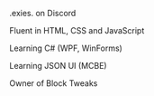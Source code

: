 .exies. on Discord

Fluent in HTML, CSS and JavaScript

Learning C# (WPF, WinForms)

Learning JSON UI (MCBE)

Owner of Block Tweaks
